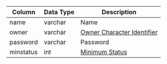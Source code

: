 | Column    | Data Type | Description                                                                                |
| --------- | --------- | ------------------------------------------------------------------------------------------ |
| name      | varchar   | Name                                                                                       |
| owner     | varchar   | [Owner Character Identifier](character_data.md)                                            |
| password  | varchar   | Password                                                                                   |
| minstatus | int       | [Minimum Status](https://eqemu.gitbook.io/server/categories/reference-lists/status-levels) |
